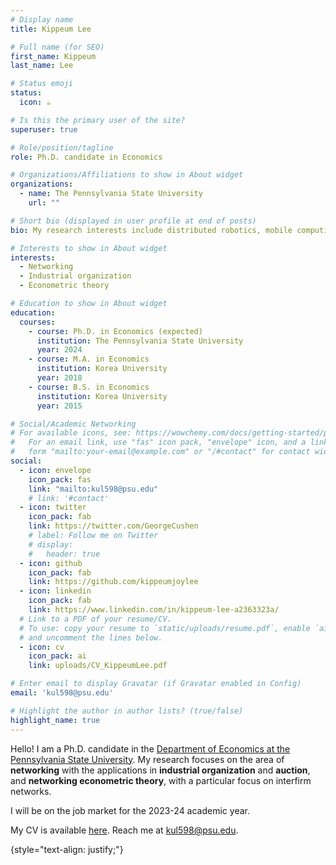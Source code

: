 ```yaml
---
# Display name
title: Kippeum Lee

# Full name (for SEO)
first_name: Kippeum
last_name: Lee

# Status emoji
status:
  icon: ☕️

# Is this the primary user of the site?
superuser: true

# Role/position/tagline
role: Ph.D. candidate in Economics

# Organizations/Affiliations to show in About widget
organizations:
  - name: The Pennsylvania State University
    url: ""

# Short bio (displayed in user profile at end of posts)
bio: My research interests include distributed robotics, mobile computing and programmable matter.

# Interests to show in About widget
interests:
  - Networking
  - Industrial organization
  - Econometric theory

# Education to show in About widget
education:
  courses:
    - course: Ph.D. in Economics (expected)
      institution: The Pennsylvania State University
      year: 2024
    - course: M.A. in Economics
      institution: Korea University 
      year: 2018
    - course: B.S. in Economics
      institution: Korea University
      year: 2015

# Social/Academic Networking
# For available icons, see: https://wowchemy.com/docs/getting-started/page-builder/#icons
#   For an email link, use "fas" icon pack, "envelope" icon, and a link in the
#   form "mailto:your-email@example.com" or "/#contact" for contact widget.
social:
  - icon: envelope
    icon_pack: fas
    link: "mailto:kul598@psu.edu"
    # link: '#contact'
  - icon: twitter
    icon_pack: fab
    link: https://twitter.com/GeorgeCushen
    # label: Follow me on Twitter
    # display:
    #   header: true
  - icon: github
    icon_pack: fab
    link: https://github.com/kippeumjoylee
  - icon: linkedin
    icon_pack: fab
    link: https://www.linkedin.com/in/kippeum-lee-a2363323a/
  # Link to a PDF of your resume/CV.
  # To use: copy your resume to `static/uploads/resume.pdf`, enable `ai` icons in `params.yaml`,
  # and uncomment the lines below.
  - icon: cv
    icon_pack: ai
    link: uploads/CV_KippeumLee.pdf

# Enter email to display Gravatar (if Gravatar enabled in Config)
email: 'kul598@psu.edu'

# Highlight the author in author lists? (true/false)
highlight_name: true
---
```


Hello! I am a Ph.D. candidate in the [Department of Economics at the Pennsylvania State University](https://econ.la.psu.edu/). My research focuses on the area of **networking** with the applications in **industrial organization** and **auction**, and **networking econometric theory**, with a particular focus on interfirm networks.

I will be on the job market for the 2023-24 academic year.

My CV is available [here](https://www.kippeumjoylee.netlify.app/uploads/CV_KippeumLee.pdf). Reach me at kul598@psu.edu.

{style="text-align: justify;"}
